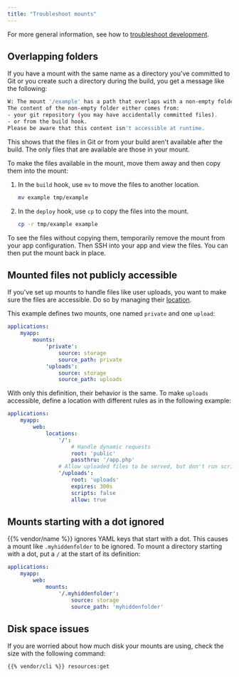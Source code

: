 ```yaml
---
title: "Troubleshoot mounts"
---
```


For more general information, see how to [troubleshoot development](/development/troubleshoot).

## Overlapping folders

If you have a mount with the same name as a directory you've committed to Git or you create such a directory during the build,
you get a message like the following:

```bash
W: The mount '/example' has a path that overlaps with a non-empty folder.
The content of the non-empty folder either comes from:
- your git repository (you may have accidentally committed files).
- or from the build hook.
Please be aware that this content isn't accessible at runtime.
```

This shows that the files in Git or from your build aren't available after the build.
The only files that are available are those in your mount.

To make the files available in the mount, move them away and then copy them into the mount:

1.  In the `build` hook, use `mv` to move the files to another location.

    ```bash
    mv example tmp/example
    ```

2.  In the `deploy` hook, use `cp` to copy the files into the mount.

    ```bash
    cp -r tmp/example example
    ```

To see the files without copying them, temporarily remove the mount from your app configuration.
Then SSH into your app and view the files.
You can then put the mount back in place.

## Mounted files not publicly accessible

If you've set up mounts to handle files like user uploads, you want to make sure the files are accessible.
Do so by managing their [location](/create-apps/app-reference/single-runtime-image.md#locations).

This example defines two mounts, one named `private` and one `upload`:

```yaml {configFile="app"}
applications:
    myapp:
        mounts:
            'private':
                source: storage
                source_path: private
            'uploads':
                source: storage
                source_path: uploads
```

With only this definition, their behavior is the same.
To make `uploads` accessible, define a location with different rules as in the following example:

```yaml {configFile="app"}
applications:
    myapp:
        web:
            locations:
                '/':
                    # Handle dynamic requests
                    root: 'public'
                    passthru: '/app.php'
                # Allow uploaded files to be served, but don't run scripts.
                '/uploads':
                    root: 'uploads'
                    expires: 300s
                    scripts: false
                    allow: true
```

## Mounts starting with a dot ignored

{{% vendor/name %}} ignores YAML keys that start with a dot.
This causes a mount like `.myhiddenfolder` to be ignored.
To mount a directory starting with a dot, put a `/` at the start of its definition:

```yaml {configFile="app"}
applications:
    myapp:
        web:
            mounts:
                '/.myhiddenfolder':
                    source: storage
                    source_path: 'myhiddenfolder'
```

## Disk space issues

If you are worried about how much disk your mounts are using, check the size with the following command:

<!-- @todo: does the previous command still work for some per-directory breakdown? -->

```bash
{{% vendor/cli %}} resources:get
```
